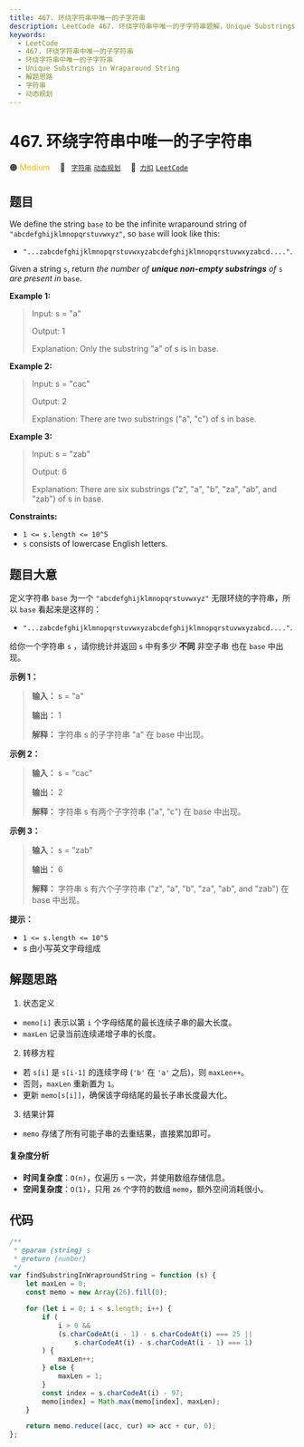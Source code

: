 ```yaml
---
title: 467. 环绕字符串中唯一的子字符串
description: LeetCode 467. 环绕字符串中唯一的子字符串题解，Unique Substrings in Wraparound String，包含解题思路、复杂度分析以及完整的 JavaScript 代码实现。
keywords:
  - LeetCode
  - 467. 环绕字符串中唯一的子字符串
  - 环绕字符串中唯一的子字符串
  - Unique Substrings in Wraparound String
  - 解题思路
  - 字符串
  - 动态规划
---
```


# 467. 环绕字符串中唯一的子字符串

🟠 <font color=#ffb800>Medium</font>&emsp; 🔖&ensp; [`字符串`](/tag/string.md) [`动态规划`](/tag/dynamic-programming.md)&emsp; 🔗&ensp;[`力扣`](https://leetcode.cn/problems/unique-substrings-in-wraparound-string) [`LeetCode`](https://leetcode.com/problems/unique-substrings-in-wraparound-string)

## 题目

We define the string `base` to be the infinite wraparound string of
`"abcdefghijklmnopqrstuvwxyz"`, so `base` will look like this:

- `"...zabcdefghijklmnopqrstuvwxyzabcdefghijklmnopqrstuvwxyzabcd...."`.

Given a string `s`, return _the number of **unique non-empty substrings** of_ `s` _are present in_ `base`.

**Example 1:**

> Input: s = "a"
>
> Output: 1
>
> Explanation: Only the substring "a" of s is in base.

**Example 2:**

> Input: s = "cac"
>
> Output: 2
>
> Explanation: There are two substrings ("a", "c") of s in base.

**Example 3:**

> Input: s = "zab"
>
> Output: 6
>
> Explanation: There are six substrings ("z", "a", "b", "za", "ab", and "zab") of s in base.

**Constraints:**

- `1 <= s.length <= 10^5`
- `s` consists of lowercase English letters.

## 题目大意

定义字符串 `base` 为一个 `"abcdefghijklmnopqrstuvwxyz"` 无限环绕的字符串，所以 `base` 看起来是这样的：

- `"...zabcdefghijklmnopqrstuvwxyzabcdefghijklmnopqrstuvwxyzabcd...."`.

给你一个字符串 `s` ，请你统计并返回 `s` 中有多少 **不同** 非空子串 也在 `base` 中出现。

**示例 1：**

> **输入：** s = "a"
>
> **输出：** 1
>
> **解释：** 字符串 s 的子字符串 "a" 在 base 中出现。

**示例 2：**

> **输入：** s = "cac"
>
> **输出：** 2
>
> **解释：** 字符串 s 有两个子字符串 ("a", "c") 在 base 中出现。

**示例 3：**

> **输入：** s = "zab"
>
> **输出：** 6
>
> **解释：** 字符串 s 有六个子字符串 ("z", "a", "b", "za", "ab", and "zab") 在 base 中出现。

**提示：**

- `1 <= s.length <= 10^5`
- s 由小写英文字母组成

## 解题思路

1. 状态定义

- `memo[i]` 表示以第 `i` 个字母结尾的最长连续子串的最大长度。
- `maxLen` 记录当前连续递增子串的长度。

2. 转移方程

- 若 `s[i]` 是 `s[i-1]` 的连续字母 (`'b'` 在 `'a'` 之后)，则 `maxLen++`。
- 否则，`maxLen` 重新置为 `1`。
- 更新 `memo[s[i]]`，确保该字母结尾的最长子串长度最大化。

3. 结果计算

- `memo` 存储了所有可能子串的去重结果，直接累加即可。

#### 复杂度分析

- **时间复杂度**：`O(n)`，仅遍历 `s` 一次，并使用数组存储信息。
- **空间复杂度**：`O(1)`，只用 `26` 个字符的数组 `memo`，额外空间消耗很小。

## 代码

```javascript
/**
 * @param {string} s
 * @return {number}
 */
var findSubstringInWraproundString = function (s) {
	let maxLen = 0;
	const memo = new Array(26).fill(0);

	for (let i = 0; i < s.length; i++) {
		if (
			i > 0 &&
			(s.charCodeAt(i - 1) - s.charCodeAt(i) === 25 ||
				s.charCodeAt(i) - s.charCodeAt(i - 1) === 1)
		) {
			maxLen++;
		} else {
			maxLen = 1;
		}
		const index = s.charCodeAt(i) - 97;
		memo[index] = Math.max(memo[index], maxLen);
	}

	return memo.reduce((acc, cur) => acc + cur, 0);
};
```
